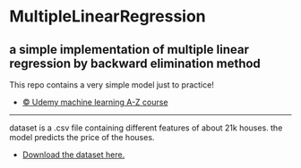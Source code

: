 # MultipleLinearRegression
a simple implementation of multiple linear regression by backward elimination method
-----------------------------------------------------------------------------------------------
This repo contains a very simple model just to practice!
* [© Udemy machine learning A-Z course](https://www.udemy.com/course/machinelearning/) 
_____________________________________________________________________________________________________
dataset is a .csv file containing different features of about 21k houses. the model predicts the price of the houses.
* [Download the dataset here.](https://www.kaggle.com/divan0/multiple-linear-regression?select=kc_house_data.csv) 

